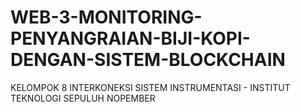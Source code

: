 # WEB-3-MONITORING-PENYANGRAIAN-BIJI-KOPI-DENGAN-SISTEM-BLOCKCHAIN
KELOMPOK 8 INTERKONEKSI SISTEM INSTRUMENTASI - INSTITUT TEKNOLOGI SEPULUH NOPEMBER
